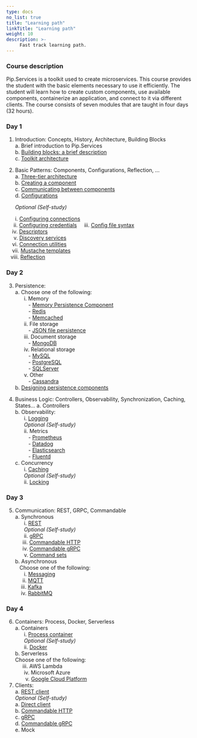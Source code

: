 ```yaml
---
type: docs
no_list: true
title: "Learning path"
linkTitle: "Learning path"
weight: 10
description: >-
     Fast track learning path.
---
```


### Course description

Pip.Services is a toolkit used to create microservices. This course provides the student with the basic elements necessary to use it efficiently. The student will learn how to create custom components, use available components, containerize an application, and connect to it via different clients. The course consists of seven modules that are taught in four days (32 hours).

### Day 1
1.	Introduction: Concepts, History, Architecture, Building Blocks       
a.	Brief introduction to Pip.Services         
b.	[Building blocks: a brief description](../../beginner_tutorials/building_blocks/)         
c.	[Toolkit architecture](../../beginner_tutorials/toolkit_architecture/) 

2.	Basic Patterns: Components, Configurations, Reflection, ...    
a.	[Three-tier architecture](../../beginner_tutorials/three_tier_architecture/)        
b.	[Creating a component](../../beginner_tutorials/component/creating_a_component/)         
c.	[Communicating between components](../../beginner_tutorials/component/component_communication/)            
d.	[Configurations](../../beginner_tutorials/configuration/configurations/)            

&nbsp;&nbsp;&nbsp;&nbsp;&nbsp;&nbsp;_Optional (Self-study)_
  
&nbsp;&nbsp;&nbsp;&nbsp;&nbsp;&nbsp;i.	[Configuring connections](../../beginner_tutorials/configuration/configuring_connections/)                
&nbsp;&nbsp;&nbsp;&nbsp;&nbsp;ii.	[Configuring credentials](../../beginner_tutorials/configuration/configuring_credentials/)
&nbsp;&nbsp;&nbsp;&nbsp;iii.	[Config file syntax](../../beginner_tutorials/configuration/config_file_syntax/)     
&nbsp;&nbsp;&nbsp;&nbsp;iv.	[Descriptors](../../beginner_tutorials/component/descriptors/)     
&nbsp;&nbsp;&nbsp;&nbsp;&nbsp;v.	[Discovery services](../../beginner_tutorials/discovery_services/)     
&nbsp;&nbsp;&nbsp;&nbsp;vi.	[Connection utilities](../../beginner_tutorials/communication/connection_utils/)     
&nbsp;&nbsp;&nbsp;&nbsp;vii.	[Mustache templates](../../beginner_tutorials/mustache_templates/)     
&nbsp;&nbsp;&nbsp;viii. [Reflection](../../beginner_tutorials/reflection/)     

### Day 2

3.	Persistence:      
a.	Choose one of the following:      
&nbsp;&nbsp;&nbsp;&nbsp;&nbsp;&nbsp;i.	Memory         
&nbsp;&nbsp;&nbsp;&nbsp;&nbsp;&nbsp;&nbsp;&nbsp; - [Memory Persistence Component](../../advanced_tutorials/data_microservice/step3/)               
&nbsp;&nbsp;&nbsp;&nbsp;&nbsp;&nbsp;&nbsp;&nbsp; - [Redis](../../beginner_tutorials/caching/redis/)       
&nbsp;&nbsp;&nbsp;&nbsp;&nbsp;&nbsp;&nbsp;&nbsp; - [Memcached](../../beginner_tutorials/caching/memcached/)       
&nbsp;&nbsp;&nbsp;&nbsp;&nbsp;&nbsp;ii.	File storage      
&nbsp;&nbsp;&nbsp;&nbsp;&nbsp;&nbsp;&nbsp;&nbsp; - [JSON file persistence](../../beginner_tutorials/persistences/json_persistence/)        
&nbsp;&nbsp;&nbsp;&nbsp;&nbsp;&nbsp;iii.	Document storage            
&nbsp;&nbsp;&nbsp;&nbsp;&nbsp;&nbsp;&nbsp;&nbsp; -	[MongoDB](../../beginner_tutorials/persistences/mongodb_persistence/)                
&nbsp;&nbsp;&nbsp;&nbsp;&nbsp;&nbsp;iv.	Relational storage     
&nbsp;&nbsp;&nbsp;&nbsp;&nbsp;&nbsp;&nbsp;&nbsp; -	[MySQL](../../beginner_tutorials/persistences/mysql_persistence/)          
&nbsp;&nbsp;&nbsp;&nbsp;&nbsp;&nbsp;&nbsp;&nbsp; -	[PostgreSQL](../../beginner_tutorials/persistences/postgre_persistence/)         
&nbsp;&nbsp;&nbsp;&nbsp;&nbsp;&nbsp;&nbsp;&nbsp; -	[SQLServer](../../beginner_tutorials/persistences/sqlserver_persistence/)       
&nbsp;&nbsp;&nbsp;&nbsp;&nbsp;&nbsp;v.	Other      
&nbsp;&nbsp;&nbsp;&nbsp;&nbsp;&nbsp;&nbsp;&nbsp; - [Cassandra](../../beginner_tutorials/persistences/cassandra/)                 
b.	[Designing persistence components](../../beginner_tutorials/persistences/designing_persistence/) 

4.	Business Logic: Controllers, Observability, Synchronization, Caching, States...
a.	Controllers         
b.	Observability:              
&nbsp;&nbsp;&nbsp;&nbsp;&nbsp;&nbsp;i.	[Logging](../../beginner_tutorials/observability/logging/)            
&nbsp;&nbsp;&nbsp;&nbsp;&nbsp;&nbsp;_Optional (Self-study)_          
&nbsp;&nbsp;&nbsp;&nbsp;&nbsp;&nbsp;ii.	Metrics          
&nbsp;&nbsp;&nbsp;&nbsp;&nbsp;&nbsp;&nbsp;&nbsp; -	[Prometheus](../../beginner_tutorials/observability/prometheus/)           
&nbsp;&nbsp;&nbsp;&nbsp;&nbsp;&nbsp;&nbsp;&nbsp; -	[Datadog](../../beginner_tutorials/observability/datadog/)          
&nbsp;&nbsp;&nbsp;&nbsp;&nbsp;&nbsp;&nbsp;&nbsp; -	[Elasticsearch](../../beginner_tutorials/observability/)          
&nbsp;&nbsp;&nbsp;&nbsp;&nbsp;&nbsp;&nbsp;&nbsp; -	[Fluentd](../../beginner_tutorials/observability/fluentd/)          
c.	Concurrency          
&nbsp;&nbsp;&nbsp;&nbsp;&nbsp;&nbsp;i.	[Caching](../../beginner_tutorials/caching/caching_basic/)           
&nbsp;&nbsp;&nbsp;&nbsp;&nbsp;&nbsp;_Optional (Self-study)_          
&nbsp;&nbsp;&nbsp;&nbsp;&nbsp;&nbsp;ii.	[Locking](../../beginner_tutorials/locks/memory_locks/)         

### Day 3

5.	Communication: REST, GRPC, Commandable       
a.	Synchronous       
&nbsp;&nbsp;&nbsp;&nbsp;&nbsp;&nbsp;i.	[REST](../../beginner_tutorials/communication/rest_service/)               
&nbsp;&nbsp;&nbsp;&nbsp;&nbsp;&nbsp;_Optional (Self-study)_        
&nbsp;&nbsp;&nbsp;&nbsp;&nbsp;&nbsp;ii.	[gRPC](../../beginner_tutorials/communication/grpc/)         
&nbsp;&nbsp;&nbsp;&nbsp;&nbsp;iii.  [Commandable HTTP](../../beginner_tutorials/communication/commandable_http/)         
&nbsp;&nbsp;&nbsp;&nbsp;&nbsp;iv.	[Commandable gRPC](../../beginner_tutorials/communication/commandable_grpc/)        
&nbsp;&nbsp;&nbsp;&nbsp;&nbsp;&nbsp;v.	[Command sets](../../beginner_tutorials/communication/command_set/)          
b.	Asynchronous        
&nbsp;&nbsp;&nbsp;Choose one of the following:        
&nbsp;&nbsp;&nbsp;&nbsp;&nbsp;&nbsp;i.  [Messaging](../../beginner_tutorials/messaging/messaging_basics/)         
&nbsp;&nbsp;&nbsp;&nbsp;&nbsp;ii.  [MQTT](../../beginner_tutorials/messaging/mqtt/)            
&nbsp;&nbsp;&nbsp;&nbsp;iii.  [Kafka](../../beginner_tutorials/messaging/kafka/)         
&nbsp;&nbsp;&nbsp;&nbsp;iv.  [RabbitMQ](../../beginner_tutorials/messaging/rabbitmq/)                

### Day 4
6.	Containers: Process, Docker, Serverless         
a.	Containers       
&nbsp;&nbsp;&nbsp;&nbsp;&nbsp;&nbsp;i.	[Process container](../../beginner_tutorials/containers/process_container/)                  
&nbsp;&nbsp;&nbsp;&nbsp;&nbsp;&nbsp;_Optional (Self-study)_        
&nbsp;&nbsp;&nbsp;&nbsp;&nbsp;&nbsp;ii.	[Docker](../../advanced_tutorials/microservice_dockerization/)          
b.	Serverless        
Choose one of the following:       
&nbsp;&nbsp;&nbsp;&nbsp;&nbsp;iii.  AWS Lambda         
&nbsp;&nbsp;&nbsp;&nbsp;&nbsp;&nbsp;iv.  Microsoft Azure         
&nbsp;&nbsp;&nbsp;&nbsp;&nbsp;&nbsp;&nbsp;v.  [Google Cloud Platform](../../beginner_tutorials/containers/google_cloud_platform/)         
7.	Clients:           
a.	[REST client](../../beginner_tutorials/communication/rest_client/)            
_Optional (Self-study)_        
a.	[Direct client](../../beginner_tutorials/communication/direct_client/)               
b.	[Commandable HTTP](../../beginner_tutorials/communication/commandable_http/#using-a-commandablehttpclient)           
c.	[gRPC](../../beginner_tutorials/communication/grpc/#client)              
d.	[Commandable gRPC](../../beginner_tutorials/communication/commandable_grpc/#client)      
e.	Mock      
